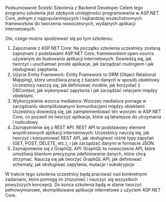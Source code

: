 Podsumowanie Ścieżki Szkolenia z Backend Developer
Celem tego programu szkolenia jest zdobycie umiejętności programowania w ASP.NET Core, jednym z najpopularniejszych i najbardziej wszechstronnych frameworków do tworzenia nowoczesnych, wydajnych aplikacji internetowych.

Oto, czego można spodziewać się po tym szkoleniu:

1. Zapoznanie z ASP.NET Core: Na początku szkolenia uczestnicy zostaną zapoznani z podstawami ASP.NET Core, frameworkiem open-source używanym do budowania aplikacji internetowych. Dowiedzą się, jak tworzyć i uruchamiać proste aplikacje, jak zarządzać routingiem i jak obsługiwać zapytania.
2. Użycie Entity Framework: Entity Framework to ORM (Object Relational Mapping), który umożliwia pracę z bazami danych w sposób obiektowy. Uczestnicy nauczą się, jak definiować modele, jak korzystać z DBContext, jak wykonywać zapytania i jak zarządzać relacjami między obiektami.
3. Wykorzystanie wzorca mediatora: Wzorzec mediatora pomaga w zarządzaniu skomplikowanymi komunikacjami między obiektami. Uczestnicy dowiedzą się, jak zaimplementować ten wzorzec w ASP.NET Core, co pozwoli im tworzyć aplikacje, które są łatwiejsze do utrzymania i rozbudowy.
4. Zaznajomienie się z REST API: REST API to podstawowy element współczesnych aplikacji internetowych. Uczestnicy nauczą się, jak tworzyć i konsumować REST API, jak obsługiwać różne typy zapytań (GET, POST, DELETE, etc.), i jak zarządzać danymi w formacie JSON.
5. Zaznajomienie się z GraphQL API: GraphQL to nowoczesne API, które umożliwia klientom precyzyjne zdefiniowanie danych, które chcą otrzymać. Nauczą się jak tworzyć GraphQL API, jak definiować schematy, jak obsługiwać zapytania, mutacje i subskrypcje.

W trakcie tego szkolenia uczestnicy będą pracować nad konkretnymi zadaniami, które pomogą im zrozumieć i nauczyć się wszystkich powyższych koncepcji. Do końca szkolenia będą w stanie tworzyć pełnowymiarowe, skomplikowane aplikacje internetowe z użyciem ASP.NET Core.
